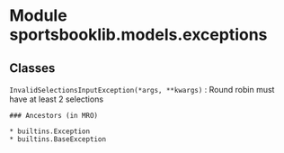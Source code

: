 Module sportsbooklib.models.exceptions
======================================

Classes
-------

`InvalidSelectionsInputException(*args, **kwargs)`
:   Round robin must have at least 2 selections

    ### Ancestors (in MRO)

    * builtins.Exception
    * builtins.BaseException